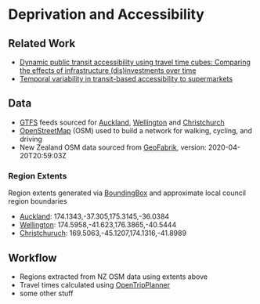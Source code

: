 # Deprivation and Accessibility

## Related Work

* [Dynamic public transit accessibility using travel time cubes: Comparing the effects of infrastructure (dis)investments over time](https://dx.doi.org/10.1016/j.compenvurbsys.2016.10.005)
* [Temporal variability in transit-based accessibility to supermarkets](http://dx.doi.org/10.1016/j.apgeog.2014.06.012)

## Data

* [GTFS](https://developers.google.com/transit/gtfs/reference) feeds sourced for [Auckland](https://cdn01.at.govt.nz/data/gtfs.zip), [Wellington](https://www.metlink.org.nz/assets/Google_Transit/google-transit.zip) and [Christchurch](http://data.ecan.govt.nz/Catalogue/Agreement?AgreementFile=AgreementPT.htm&AgreementRequirements=UserDetails&AgreementType=AgreementPT)
* [OpenStreetMap](https://www.openstreetmap.org/) (OSM) used to build a network for walking, cycling, and driving
* New Zealand OSM data sourced from [GeoFabrik](https://download.geofabrik.de/australia-oceania/new-zealand.html), version: 2020-04-20T20:59:03Z

### Region Extents

Region extents generated via [BoundingBox](https://boundingbox.klokantech.com/) and approximate local council region boundaries

  * [Auckland](http://www.localcouncils.govt.nz/lgip.nsf/wpg_url/Profiles-Councils-by-region-Auckland): 174.1343,-37.305,175.3145,-36.0384
  * [Wellington](http://www.localcouncils.govt.nz/lgip.nsf/wpg_url/Profiles-Councils-by-region-Wellington): 174.5958,-41.623,176.3865,-40.5444
  * [Christchuruch](http://www.localcouncils.govt.nz/lgip.nsf/wpg_URL/Profiles-Councils-Christchurch-City-Council-Main?OpenDocument): 169.5063,-45.1207,174.1316,-41.8989

## Workflow

* Regions extracted from NZ OSM data using extents above
* Travel times calculated using [OpenTripPlanner](http://docs.opentripplanner.org/en/latest/Basic-Tutorial/)
* some other stuff

